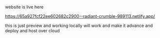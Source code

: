 website is live here

https://65a927fcf22ee602682c2900--radiant-crumble-989113.netlify.app/


this is just preview and working locally will work and make it advance and deploy and host over cloud

